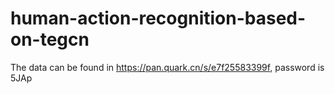 # human-action-recognition-based-on-tegcn
The data can be found in https://pan.quark.cn/s/e7f25583399f,
password is 5JAp
